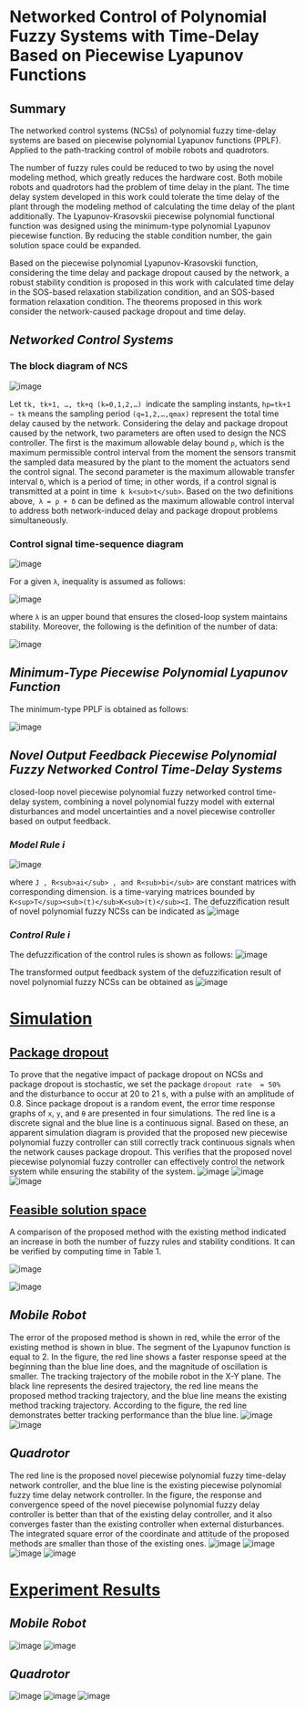 # Networked Control of Polynomial Fuzzy Systems with Time-Delay Based on Piecewise Lyapunov Functions
## Summary
The networked control systems (NCSs) of polynomial fuzzy time-delay systems are based on piecewise polynomial Lyapunov functions (PPLF).
Applied to the path-tracking control of mobile robots and quadrotors. 

The number of fuzzy rules could be reduced to two by using the novel modeling method, which greatly reduces the hardware cost. 
Both mobile robots and quadrotors had the problem of time delay in the plant. 
The time delay system developed in this work could tolerate the time delay of the plant through the modeling method of calculating the time delay of the plant additionally. 
The Lyapunov-Krasovskii piecewise polynomial functional function was designed using the minimum-type polynomial Lyapunov piecewise function. 
By reducing the stable condition number, the gain solution space could be expanded.

Based on the piecewise polynomial Lyapunov-Krasovskii function, considering the time delay and package dropout caused by the network, a robust stability condition is proposed in this work with calculated time delay in the SOS-based relaxation stabilization condition, and an SOS-based formation relaxation condition. 
The theorems proposed in this work consider the network-caused package dropout and time delay. 


## *Networked Control Systems*
### The block diagram of NCS
![image](https://github.com/user-attachments/assets/5add960e-4817-4cfd-8177-cb49e7b43dca)

Let `tk, tk+1, …, tk+q (k=0,1,2,…) `indicate the sampling instants, 
`hp=tk+1 − tk` means the sampling period `(q=1,2,…,qmax)` represent the total time delay caused by the network.
Considering the delay and package dropout caused by the 
network, two parameters are often used to design the NCS 
controller. The first is the maximum allowable delay bound `ρ`, 
which is the maximum permissible control interval from the 
moment the sensors transmit the sampled data measured by the 
plant to the moment the actuators send the control signal. The 
second parameter is the maximum allowable transfer interval `δ`, 
which is a period of time; in other words, if a control signal is 
transmitted at a point in time` k k<sub>t</sub>`. Based on the 
two definitions above,` λ = ρ + δ` can be defined as the maximum 
allowable control interval to address both network-induced 
delay and package dropout problems simultaneously. 

### Control signal time-sequence diagram
![image](https://github.com/user-attachments/assets/58db72ed-4840-4c50-9f31-8b72a033f769)

For a given `λ`, inequality is assumed as follows: 

![image](https://github.com/user-attachments/assets/d590c72a-651e-4a9d-a7ff-4d2976b9f3ee)

where `λ` is an upper bound that ensures the closed-loop system maintains stability. 
Moreover, the following is the definition of the number of data: 

![image](https://github.com/user-attachments/assets/c3e0dd5a-b805-499c-aef8-0deb0033980e)


## *Minimum-Type Piecewise Polynomial Lyapunov Function*
 The minimum-type PPLF is obtained as follows: 
 
 ![image](https://github.com/user-attachments/assets/928b3d59-4404-4f92-aca3-40227e55c17f)
 

## *Novel Output Feedback Piecewise Polynomial Fuzzy Networked Control Time-Delay Systems*
closed-loop novel piecewise polynomial fuzzy networked control time-delay system, 
combining a novel polynomial fuzzy model with external 
disturbances and model uncertainties and a novel piecewise controller based on output feedback.

### *Model Rule i*
![image](https://github.com/user-attachments/assets/3b8642fa-d2cc-463c-8427-c77323d4df1d)

where `J , R<sub>ai</sub> , and R<sub>bi</sub>` are constant matrices with 
corresponding dimension. is a time-varying matrices bounded 
by `K<sup>T</sup><sub>(t)</sub>K<sub>(t)</sub><I`. 
The defuzzification result of novel polynomial fuzzy NCSs can be indicated as
![image](https://github.com/user-attachments/assets/eae33f61-dbf5-4074-b7cd-2393104ab09a)

### *Control Rule i*
The defuzzification of the control rules is shown as follows:
![image](https://github.com/user-attachments/assets/5601d710-cc31-4450-a048-e86184fb9c4b)

The transformed output feedback system of the defuzzification result of novel polynomial fuzzy NCSs can be obtained as
![image](https://github.com/user-attachments/assets/bf9e815e-bdcf-4272-8f13-e52d5b3d9494)

# [Simulation](https://github.com/Felix1129/Networked-Control-of-Polynomial-Fuzzy-/tree/main/Simulation)

## [Package dropout](https://github.com/Felix1129/Networked-Control-of-Polynomial-Fuzzy-/tree/main/Simulation/Packet%20dropout)
To prove that the negative impact of package dropout on 
NCSs and package dropout is stochastic, we set the package 
`dropout rate  = 50%` and the disturbance to occur at 20 to 21 
s, with a pulse with an amplitude of 0.8. Since package 
dropout is a random event, the error time response graphs of `x`, 
`y`, and `θ` are presented in four simulations. The red line is a 
discrete signal and the blue line is a continuous signal. Based 
on these, an apparent simulation diagram is provided that the 
proposed new piecewise polynomial fuzzy controller can still 
correctly track continuous signals when the network causes 
package dropout. This verifies that the proposed novel 
piecewise polynomial fuzzy controller can effectively control 
the network system while ensuring the stability of the system.
![image](https://github.com/user-attachments/assets/9b91badd-3847-4154-ac3a-44ab70082afa)
![image](https://github.com/user-attachments/assets/d13e4ba0-2918-418c-9966-b2edcd791855)
![image](https://github.com/user-attachments/assets/617ca08e-7351-4011-87d1-3318b5637ddf)

## [Feasible solution space](https://github.com/Felix1129/Networked-Control-of-Polynomial-Fuzzy-/tree/main/Simulation/Packet%20dropout)
A comparison of the proposed method with the existing 
method indicated an increase in both the number of fuzzy rules 
and stability conditions. It can be verified by computing time in 
Table 1. 

![image](https://github.com/user-attachments/assets/2b72db25-8dfd-453b-a40d-9d70333a4f71)

![image](https://github.com/user-attachments/assets/66396be3-4ea3-42fe-a3b8-9be1972b6556)

## *Mobile Robot*
The error of the proposed method is shown in red, 
while the error of the existing method is shown in blue. The segment of the Lyapunov 
function is equal to 2. In the figure, the red line shows a faster 
response speed at the beginning than the blue line does, and the 
magnitude of oscillation is smaller. The tracking 
trajectory of the mobile robot in the X-Y plane. The black line 
represents the desired trajectory, the red line means the 
proposed method tracking trajectory, and the blue line means 
the existing method tracking trajectory. According to the figure, 
the red line demonstrates better tracking performance than the 
blue line. 
![image](https://github.com/user-attachments/assets/ed9001e5-2121-45bb-b737-65e669623d5f)
![image](https://github.com/user-attachments/assets/1e7d5f2f-1143-4989-aeca-77390f2f3cb7)

## *Quadrotor*
The red line is the proposed novel 
piecewise polynomial fuzzy time-delay network controller, and 
the blue line is the existing piecewise polynomial fuzzy time delay network controller. 
In the figure, the response and convergence speed of the novel piecewise polynomial fuzzy 
delay controller is better than that of the existing delay controller, 
and it also converges faster than the existing controller when external disturbances. 
The integrated square error of the coordinate and attitude of the 
proposed methods are smaller than those of the existing ones.
![image](https://github.com/user-attachments/assets/8498e59d-f05f-43e2-ac9f-d6e5a4e276ea)
![image](https://github.com/user-attachments/assets/bb485237-c7c5-4971-9f8b-7a306a5801ed)
![image](https://github.com/user-attachments/assets/d63f070c-bb82-43b0-b3d4-843dbde5c35b)
![image](https://github.com/user-attachments/assets/7e6c0fd4-8330-4940-aded-e45af3347f88)



# [Experiment Results](https://pages.github.com/)

## *Mobile Robot*
![image](https://github.com/user-attachments/assets/c79a2d6d-2c43-47e6-9ec4-ad0d2d9768c4)
![image](https://github.com/user-attachments/assets/fde7db6d-304d-4584-bd69-352c4d4f58f2)

## *Quadrotor*
![image](https://github.com/user-attachments/assets/e891b3c3-5b0c-40d4-a02a-84168150b18d)
![image](https://github.com/user-attachments/assets/ecff29fc-6972-491d-9999-92f00de0843d)
![image](https://github.com/user-attachments/assets/de0f9437-21eb-4102-bfc6-0162ecbe18a3)



